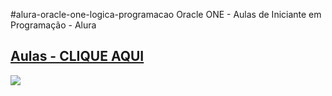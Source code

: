 #alura-oracle-one-logica-programacao
Oracle ONE - Aulas de Iniciante em Programação - Alura

## [Aulas - CLIQUE AQUI](https://#/)

![](https://#)
